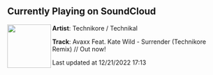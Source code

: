 ## Currently Playing on SoundCloud

[<img align="left" width="100" src="https://i1.sndcdn.com/artworks-000422309070-7yy7j5-t500x500.jpg">](https://soundcloud.com/technikoredj/avaxx-feat-kate-wild-surrender-technikore-remix-out-now)

**Artist**: Technikore / Technikal 

**Track**: Avaxx Feat. Kate Wild - Surrender (Technikore Remix) // Out now!

Last updated at 12/21/2022 17:13
